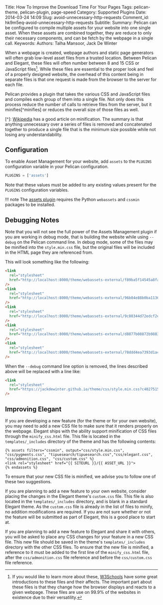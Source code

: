 Title: How To Improve the Download Time For Your Pages
Tags: pelican-theme, pelican-plugin, page-speed
Category: Supported Plugins
Date: 2014-03-24 14:09
Slug: avoid-unnecessary-http-requests
Comment_id: hk9m5eq-avoid-unnecessary-http-requests
Subtitle:
Summary: Pelican can be configured to compile multiple assets for your website into one single asset. When these assets are combined together, they are reduce to only their necessary components, and can be fetch by the webpage in a single call.
Keywords:
Authors: Talha Mansoor, Jack De Winter

When a webpage is created, webpage authors and static page generators will often grab
low-level asset files from a trusted location. Between Pelican and Elegant, these files will
often number between 8 and 15 CSS or JavaScript files[^css-java-script]. While these files are
essential to the proper look and feel of a properly designed website, the overhead of this
content being in separate files is that one request is made from the browser to the server
for each file.

[^css-java-script]: If you would like to learn more about these, [W3Schools](https://www.w3schools.com/) have some great introductions to these files and their affects. The important part about these files is that they change how the browser displays and reacts to a given webpage. These files are use on 99.9% of the websites in existence due to their versatility.

Pelican provides a plugin that takes the various CSS and JavaScript files and compiles each
group of them into a single file. Not only does this process reduce the number of calls to
retrieve files from the server, but it minifies[^minifies] or reduces the overall size of
those files as well.

[^]: [Wikipedia](<https://en.wikipedia.org/wiki/Minification_(programming)>) has a good article on minification. The summary is that anything unnecessary over a series of files is removed and concatenated together to produce a single file that is the minimum size possible while not losing any understandability.

## Configuration

To enable Asset Management for your website, add `assets` to the `PLUGINS` configuration
variable in your Pelican configuration.

```python
PLUGINS = ['assets']
```

Note that these values must be added to any existing values present for the `PLUGINS`
configuration variables.

!!! note
The [assets plugin](https://github.com/getpelican/pelican-plugins/blob/master/assets/Readme.rst) requires the Python `webassets` and `cssmin` packages to be installed.

## Debugging Notes

Note that you will not see the full power of the Assets Management plugin if you are working in
debug mode, that is building the website while using `--debug` on the Pelican command line.
In debug mode, some of the files may be minified into the `style.min.css` file, but the
original files will be included in the HTML page they are referenced from.

This will look something like the following:

```html
<link
  rel="stylesheet"
  href="http://localhost:8000/theme/webassets-external/f89ba5f14545a8fa0e81c1c6e2b5fc13_pygments.css"
/>
<link
  rel="stylesheet"
  href="http://localhost:8000/theme/webassets-external/96b04e88b0ba11363f4f2e2f59b5fb18_tipuesearch.css"
/>
<link
  rel="stylesheet"
  href="http://localhost:8000/theme/webassets-external/9c80344d72edcf2ebb95daecd6dfa24c_elegant.css"
/>
<link
  rel="stylesheet"
  href="http://localhost:8000/theme/webassets-external/d8877b08872b9883b67fbef219dfdebb_admonition.css"
/>
<link
  rel="stylesheet"
  href="http://localhost:8000/theme/webassets-external/78ddd4ea7393d1ac1fd9f91c21aa8b5f_custom.css"
/>
```

When the `--debug` command line option is removed, the lines described above will be
replaced with a line like:

```html
<link
  rel="stylesheet"
  href="https://jackdewinter.github.io/theme/css/style.min.css?c4027515"
/>
```

## Improving Elegant

If you are developing a new feature (for the theme or for your own website), you may need to
add a new CSS file to make sure that it renders properly on the webpage. Elegant ships with
the ability support minification of CSS files through the `minify_css.html` file. This file
is located in the `templates/_includes` directory of the theme and has the following
contents:

```text
{% assets filters="cssmin", output="css/style.min.css", "css/pygments.css", "tipuesearch/tipuesearch.css","css/elegant.css", "css/admonition.css", "css/custom.css" %}
<link rel="stylesheet" href="{{ SITEURL }}/{{ ASSET_URL }}">
{% endassets %}
```

To ensure that your new CSS file is minified, we advise you to follow one of these two
suggestions.

If you are planning to add a new feature to your own website, consider placing the changes in
the Elegant theme's `custom.css` file. This file is also located in the `templates/_includes`
directory, and is blank in a standard Elegant theme. As the `custom.css` file is already in
the list of files to minify, no addition modifications are required. If you are not sure
whether or not the feature will be submitted as part of Elegant, this is a good place to
start at.

If you are planning to add a new feature to Elegant and share it with others, you will be asked
to place any CSS changes for your feature in a new CSS file. This new file should be saved in
the theme's `templates/_includes` directory with the other CSS files. To ensure that the new
file is minified, a reference to it must be added to the first line of the `minify_css.html`
file, after the `css/admonition.css` file reference and before the `css/custom.css` file
reference.
